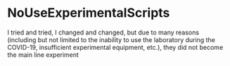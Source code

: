 # NoUseExperimentalScripts
I tried and tried, I changed and changed, but due to many reasons (including but not limited to the inability to use the laboratory during the COVID-19, insufficient experimental equipment, etc.), they did not become the main line experiment
